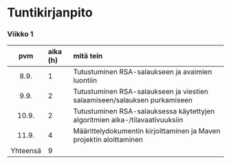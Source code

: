# Tuntikirjanpito

### Viikko 1
| pvm | aika (h) | mitä tein  |
| :----:|:-----| :-----|
| 8.9.  | 1    | Tutustuminen RSA-salaukseen ja avaimien luontiin |
| 9.9.  | 2    | Tutustuminen RSA-salaukseen ja viestien salaamiseen/salauksen purkamiseen |
| 10.9. | 2    | Tutustuminen RSA-salauksessa käytettyjen algoritmien aika-/tilavaativuuksiin  |
| 11.9. | 4    | Määrittelydokumentin kirjoittaminen ja Maven projektin aloittaminen |
| Yhteensä | 9    |
